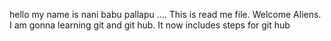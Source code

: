 hello my name is nani babu pallapu .... This is read me file.   Welcome Aliens.
I am gonna learning git and git hub.
It now includes steps for git hub
